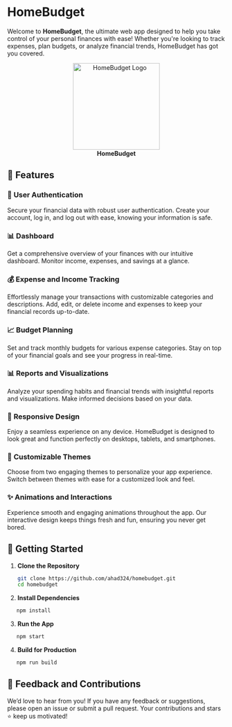 # HomeBudget

Welcome to **HomeBudget**, the ultimate web app designed to help you take control of your personal finances with ease! Whether you're looking to track expenses, plan budgets, or analyze financial trends, HomeBudget has got you covered.

<p align="center">
  <img src="https://homebudget-react.netlify.app/logo.svg" alt="HomeBudget Logo" width="200"/>
  <br/>
  <strong>HomeBudget</strong>
</p>

## 🚀 Features

### 🎯 **User Authentication**

Secure your financial data with robust user authentication. Create your account, log in, and log out with ease, knowing your information is safe.

### 📊 **Dashboard**

Get a comprehensive overview of your finances with our intuitive dashboard. Monitor income, expenses, and savings at a glance.

### 💰 **Expense and Income Tracking**

Effortlessly manage your transactions with customizable categories and descriptions. Add, edit, or delete income and expenses to keep your financial records up-to-date.

### 📈 **Budget Planning**

Set and track monthly budgets for various expense categories. Stay on top of your financial goals and see your progress in real-time.

### 📊 **Reports and Visualizations**

Analyze your spending habits and financial trends with insightful reports and visualizations. Make informed decisions based on your data.

### 📱 **Responsive Design**

Enjoy a seamless experience on any device. HomeBudget is designed to look great and function perfectly on desktops, tablets, and smartphones.

### 🎨 **Customizable Themes**

Choose from two engaging themes to personalize your app experience. Switch between themes with ease for a customized look and feel.

### ✨ **Animations and Interactions**

Experience smooth and engaging animations throughout the app. Our interactive design keeps things fresh and fun, ensuring you never get bored.

## 🔧 Getting Started

1. **Clone the Repository**

   ```bash
   git clone https://github.com/ahad324/homebudget.git
   cd homebudget

   ```

2. **Install Dependencies**

```bash
   npm install
```

3. **Run the App**

```bash
   npm start
```

4. **Build for Production**

```bash
   npm run build
```

## 💬 Feedback and Contributions

We’d love to hear from you! If you have any feedback or suggestions, please open an issue or submit a pull request. Your contributions and stars ⭐ keep us motivated!
